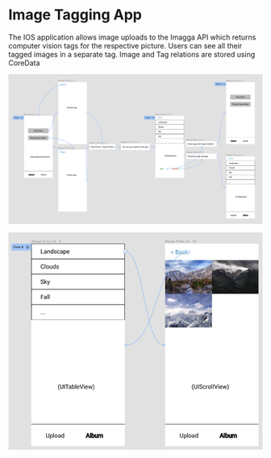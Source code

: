 # Image Tagging App

The IOS application allows image uploads to the Imagga API which returns computer vision tags for the respective picture. Users can see all their tagged images in a separate tag. Image and Tag relations are stored using CoreData

![App Flows 1-3](/flow1-3.png)

![App Flow4](/flow4.png)